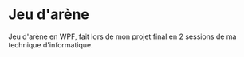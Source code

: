 # Jeu d'arène

Jeu d'arène en WPF, fait lors de mon projet final en 2 sessions de ma technique d'informatique.
